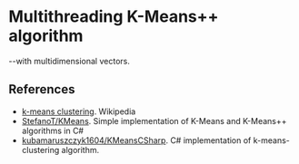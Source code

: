 # Multithreading K-Means++ algorithm

--with multidimensional vectors.



## References

- [k-means clustering](https://en.wikipedia.org/wiki/K-means_clustering). Wikipedia
- [StefanoT/KMeans](https://github.com/StefanoT/KMeans). Simple implementation of K-Means and K-Means++ algorithms in C#
- [kubamaruszczyk1604/KMeansCSharp](https://github.com/kubamaruszczyk1604/KMeansCSharp). C# implementation of k-means-clustering algorithm.